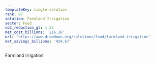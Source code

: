 ```yaml
---
templateKey: single-solution
rank: 67
solution: Farmland Irrigation
sector: Food
co2_reduction_gt: 1.33
net_cost_billions: '216.16'
url: 'https://www.drawdown.org/solutions/food/farmland-irrigation'
net_savings_billions: '429.67'
---
```


Farmland Irrigation